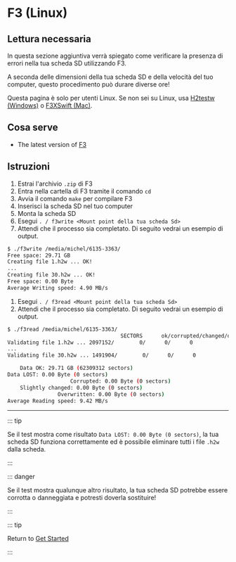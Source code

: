 # F3 (Linux)

## Lettura necessaria

In questa sezione aggiuntiva verrà spiegato come verificare la presenza di errori nella tua scheda SD utilizzando F3.

A seconda delle dimensioni della tua scheda SD e della velocità del tuo computer, questo procedimento può durare diverse ore!

Questa pagina è solo per utenti Linux. Se non sei su Linux, usa [H2testw (Windows)](h2testw-\(windows\)) o [F3XSwift (Mac)](f3xswift-\(mac\)).

## Cosa serve

- The latest version of [F3](https://github.com/AltraMayor/f3/releases/tag/v8.0)

## Istruzioni

1. Estrai l'archivio `.zip` di F3
2. Entra nella cartella di F3 tramite il comando `cd`
3. Avvia il comando `make` per compilare F3
4. Inserisci la scheda SD nel tuo computer
5. Monta la scheda SD
6. Esegui `. / f3write <Mount point della tua scheda Sd>`
7. Attendi che il processo sia completato. Di seguito vedrai un esempio di output.

```bash
$ ./f3write /media/michel/6135-3363/
Free space: 29.71 GB
Creating file 1.h2w ... OK!
...
Creating file 30.h2w ... OK!
Free space: 0.00 Byte
Average Writing speed: 4.90 MB/s
```

1. Esegui `. / f3read <Mount point della tua scheda Sd>`
2. Attendi che il processo sia completato. Di seguito vedrai un esempio di output.

```bash
$ ./f3read /media/michel/6135-3363/
									SECTORS      ok/corrupted/changed/overwritten
Validating file 1.h2w ... 2097152/        0/      0/      0
...
Validating file 30.h2w ... 1491904/        0/      0/      0

	Data OK: 29.71 GB (62309312 sectors)
Data LOST: 0.00 Byte (0 sectors)
					Corrupted: 0.00 Byte (0 sectors)
	Slightly changed: 0.00 Byte (0 sectors)
				Overwritten: 0.00 Byte (0 sectors)
Average Reading speed: 9.42 MB/s
```

___

::: tip

Se il test mostra come risultato `Data LOST: 0.00 Byte (0 sectors)`, la tua scheda SD funziona correttamente ed è possibile eliminare tutti i file `.h2w` dalla scheda.

:::

::: danger

Se il test mostra qualunque altro risultato, la tua scheda SD potrebbe essere corrotta o danneggiata e potresti doverla sostituire!

:::

::: tip

Return to [Get Started](get-started)

:::

